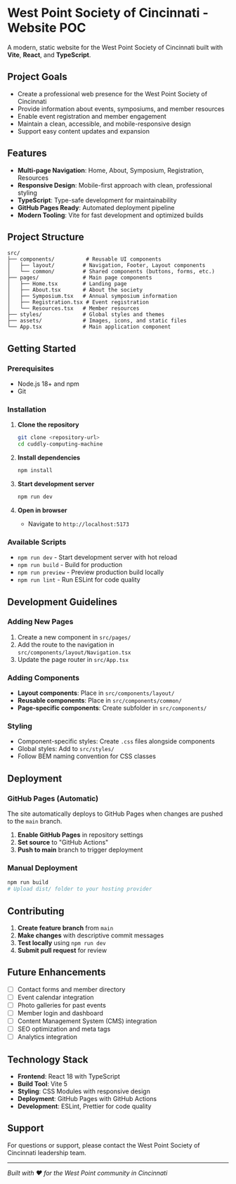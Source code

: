 # West Point Society of Cincinnati - Website POC

A modern, static website for the West Point Society of Cincinnati built with **Vite**, **React**, and **TypeScript**.

## Project Goals

- Create a professional web presence for the West Point Society of Cincinnati
- Provide information about events, symposiums, and member resources
- Enable event registration and member engagement
- Maintain a clean, accessible, and mobile-responsive design
- Support easy content updates and expansion

## Features

- **Multi-page Navigation**: Home, About, Symposium, Registration, Resources
- **Responsive Design**: Mobile-first approach with clean, professional styling
- **TypeScript**: Type-safe development for maintainability
- **GitHub Pages Ready**: Automated deployment pipeline
- **Modern Tooling**: Vite for fast development and optimized builds

## Project Structure

```
src/
├── components/          # Reusable UI components
│   ├── layout/         # Navigation, Footer, Layout components
│   └── common/         # Shared components (buttons, forms, etc.)
├── pages/              # Main page components
│   ├── Home.tsx        # Landing page
│   ├── About.tsx       # About the society
│   ├── Symposium.tsx   # Annual symposium information
│   ├── Registration.tsx # Event registration
│   └── Resources.tsx   # Member resources
├── styles/             # Global styles and themes
├── assets/             # Images, icons, and static files
└── App.tsx             # Main application component
```

## Getting Started

### Prerequisites

- Node.js 18+ and npm
- Git

### Installation

1. **Clone the repository**
   ```bash
   git clone <repository-url>
   cd cuddly-computing-machine
   ```

2. **Install dependencies**
   ```bash
   npm install
   ```

3. **Start development server**
   ```bash
   npm run dev
   ```

4. **Open in browser**
   - Navigate to `http://localhost:5173`

### Available Scripts

- `npm run dev` - Start development server with hot reload
- `npm run build` - Build for production
- `npm run preview` - Preview production build locally
- `npm run lint` - Run ESLint for code quality

## Development Guidelines

### Adding New Pages

1. Create a new component in `src/pages/`
2. Add the route to the navigation in `src/components/layout/Navigation.tsx`
3. Update the page router in `src/App.tsx`

### Adding Components

- **Layout components**: Place in `src/components/layout/`
- **Reusable components**: Place in `src/components/common/`
- **Page-specific components**: Create subfolder in `src/components/`

### Styling

- Component-specific styles: Create `.css` files alongside components
- Global styles: Add to `src/styles/`
- Follow BEM naming convention for CSS classes

## Deployment

### GitHub Pages (Automatic)

The site automatically deploys to GitHub Pages when changes are pushed to the `main` branch.

1. **Enable GitHub Pages** in repository settings
2. **Set source** to "GitHub Actions"
3. **Push to main** branch to trigger deployment

### Manual Deployment

```bash
npm run build
# Upload dist/ folder to your hosting provider
```

## Contributing

1. **Create feature branch** from `main`
2. **Make changes** with descriptive commit messages
3. **Test locally** using `npm run dev`
4. **Submit pull request** for review

## Future Enhancements

- [ ] Contact forms and member directory
- [ ] Event calendar integration
- [ ] Photo galleries for past events
- [ ] Member login and dashboard
- [ ] Content Management System (CMS) integration
- [ ] SEO optimization and meta tags
- [ ] Analytics integration

## Technology Stack

- **Frontend**: React 18 with TypeScript
- **Build Tool**: Vite 5
- **Styling**: CSS Modules with responsive design
- **Deployment**: GitHub Pages with GitHub Actions
- **Development**: ESLint, Prettier for code quality

## Support

For questions or support, please contact the West Point Society of Cincinnati leadership team.

---

*Built with ❤️ for the West Point community in Cincinnati*
